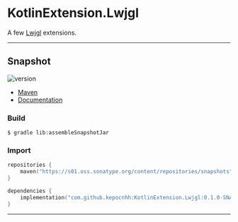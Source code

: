 # KotlinExtension.Lwjgl
A few [Lwjgl](https://lwjgl.org/) extensions.

---

## Snapshot

![version](https://img.shields.io/static/v1?label=version&message=0.1.0-SNAPSHOT&labelColor=212121&color=2962ff&style=flat)

- [Maven](https://s01.oss.sonatype.org/content/repositories/snapshots/com/github/kepocnhh/KotlinExtension.Lwjgl/0.1.0-SNAPSHOT)
- [Documentation](https://StanleyProjects.github.io/KotlinExtension.Lwjgl/doc/0.1.0-SNAPSHOT)

### Build
```
$ gradle lib:assembleSnapshotJar
```

### Import

```kotlin
repositories {
    maven("https://s01.oss.sonatype.org/content/repositories/snapshots")
}

dependencies {
    implementation("com.github.kepocnhh:KotlinExtension.Lwjgl:0.1.0-SNAPSHOT")
}
```

---
